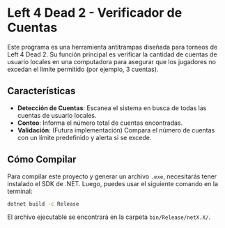 # Left 4 Dead 2 - Verificador de Cuentas

Este programa es una herramienta antitrampas diseñada para torneos de Left 4 Dead 2. Su función principal es verificar la cantidad de cuentas de usuario locales en una computadora para asegurar que los jugadores no excedan el límite permitido (por ejemplo, 3 cuentas).

## Características

- **Detección de Cuentas**: Escanea el sistema en busca de todas las cuentas de usuario locales.
- **Conteo**: Informa el número total de cuentas encontradas.
- **Validación**: (Futura implementación) Compara el número de cuentas con un límite predefinido y alerta si se excede.

## Cómo Compilar

Para compilar este proyecto y generar un archivo `.exe`, necesitarás tener instalado el SDK de .NET. Luego, puedes usar el siguiente comando en la terminal:

```bash
dotnet build -c Release
```

El archivo ejecutable se encontrará en la carpeta `bin/Release/netX.X/`.
